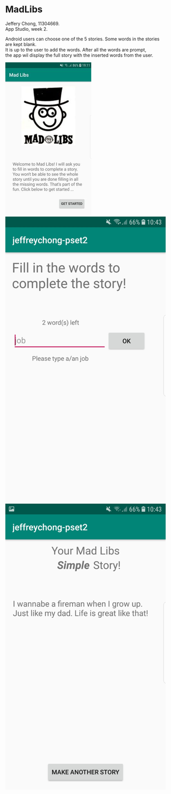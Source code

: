 # MadLibs

Jeffery Chong, 11304669.</br>
App Studio, week 2.</br>

Android users can choose one of the 5 stories. Some words in the stories are kept blank.</br>
It is up to the user to add the words. After all the words are prompt,</br>
the app wil display the full story with the inserted words from the user.</br>

![Screenshot](Screenshot_MadLibs.jpeg) 
![Screenshot](Screenshot_MadLibs1.jpg) 
![Screenshot](Screenshot_MadLibs2.jpg) 

